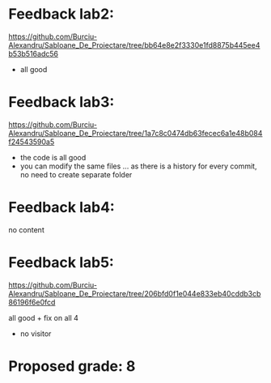 # Feedback lab2:
https://github.com/Burciu-Alexandru/Sabloane_De_Proiectare/tree/bb64e8e2f3330e1fd8875b445ee4b53b516adc56

- all good

# Feedback lab3:
https://github.com/Burciu-Alexandru/Sabloane_De_Proiectare/tree/1a7c8c0474db63fecec6a1e48b084f24543590a5

- the code is all good
- you can modify the same files ... as there is a history for every commit, no need to create separate folder

# Feedback lab4:

no content

# Feedback lab5:
https://github.com/Burciu-Alexandru/Sabloane_De_Proiectare/tree/206bfd0f1e044e833eb40cddb3cb86196f6e0fcd

all good + fix on all 4
- no visitor

# Proposed grade: 8

